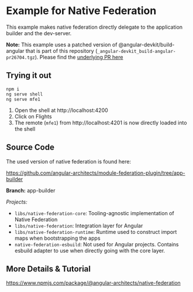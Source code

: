 # Example for Native Federation 

This example makes native federation directly delegate to the application builder and the dev-server.

**Note:** This example uses a patched version of @angular-devkit/build-angular that is part of this repository (``_angular-devkit_build-angular-pr26704.tgz``). Please find the [underlying PR here](https://github.com/angular/angular-cli/pull/26704)

## Trying it out

```
npm i
ng serve shell
ng serve mfe1
```

1. Open the shell at http://localhost:4200 
2. Click on Flights
3. The remote (``mfe1``) from http://localhost:4201 is now directly loaded into the shell

## Source Code

The used version of native federation is found here:

https://github.com/angular-architects/module-federation-plugin/tree/app-builder

**Branch:** app-builder

_Projects:_
- ``libs/native-federation-core``: Tooling-agnostic implementation of Native Federation
- ``libs/native-federation``: Integration layer for Angular
- ``libs/native-federation-runtime``: Runtime used to construct import maps when bootstrapping the apps
- ``native-federation-esbuild``: Not used for Angular projects. Contains esbuild adapter to use when directly going with the core layer.

## More Details & Tutorial

https://www.npmjs.com/package/@angular-architects/native-federation

